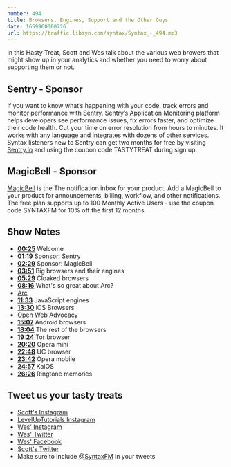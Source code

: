 ```yaml
---
number: 494
title: Browsers, Engines, Support and the Other Guys
date: 1659960000726
url: https://traffic.libsyn.com/syntax/Syntax_-_494.mp3
---
```


In this Hasty Treat, Scott and Wes talk about the various web browers that might show up in your analytics and whether you need to worry about supporting them or not.

## Sentry - Sponsor

If you want to know what’s happening with your code, track errors and monitor performance with Sentry. Sentry’s Application Monitoring platform helps developers see performance issues, fix errors faster, and optimize their code health. Cut your time on error resolution from hours to minutes. It works with any language and integrates with dozens of other services. Syntax listeners new to Sentry can get two months for  free by visiting [Sentry.io](https://sentry.io) and using the coupon code TASTYTREAT during sign up.

## MagicBell - Sponsor

[MagicBell](https://www.magicbell.com) is the The notification inbox for your product. Add a MagicBell to your product for announcements, billing, workflow, and other notifications. The free plan supports up to 100 Monthly Active Users - use the coupon code SYNTAXFM for 10% off the first 12 months.

## Show Notes

* **[00:25](#t=00:25)** Welcome
* **[01:19](#t=01:19)** Sponsor: Sentry
* **[02:29](#t=02:29)** Sponsor: MagicBell
* **[03:51](#t=03:51)** Big browsers and their engines
* **[05:29](#t=05:29)** Cloaked browsers
* **[08:16](#t=08:16)** What's so great about Arc?
* [Arc](https://thebrowser.company)
* **[11:33](#t=11:33)** JavaScript engines
* **[13:30](#t=13:30)** iOS Browsers
* [Open Web Advocacy](https://open-web-advocacy.org/)
* **[15:07](#t=15:07)** Android browsers
* **[18:04](#t=18:04)** The rest of the browsers
* **[19:24](#t=19:24)** Tor browser
* **[20:20](#t=20:20)** Opera mini
* **[22:48](#t=22:48)** UC browser
* **[23:42](#t=23:42)** Opera mobile
* **[24:57](#t=24:57)** KaiOS
* **[26:26](#t=26:26)** Ringtone memories

## Tweet us your tasty treats

* [Scott's Instagram](https://www.instagram.com/stolinski/)
* [LevelUpTutorials Instagram](https://www.instagram.com/LevelUpTutorials/)
* [Wes' Instagram](https://www.instagram.com/wesbos/)
* [Wes' Twitter](https://twitter.com/wesbos)
* [Wes' Facebook](https://www.facebook.com/wesbos.developer)
* [Scott's Twitter](https://twitter.com/stolinski)
* Make sure to include [@SyntaxFM](https://twitter.com/SyntaxFM) in your tweets
